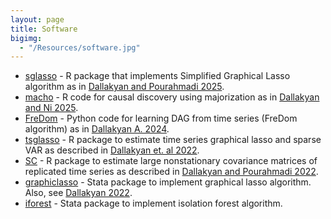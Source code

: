```yaml
---
layout: page
title: Software
bigimg: 
  - "/Resources/software.jpg" 
---
```

- [sglasso](https://github.com/adallak/sglasso) - R package that implements Simplified Graphical Lasso algorithm as in [Dallakyan and Pourahmadi 2025](https://arxiv.org/abs/2403.12357).
- [macho](https://github.com/adallak/macho) - R code for causal discovery using majorization as in [Dallakyan and Ni 2025](https://arxiv.org/abs/2404.05148).
- [FreDom](https://github.com/adallak/macho) - Python code for learning DAG from time series (FreDom algorithm) as in [Dallakyan A. 2024](https://doi.org/10.1016/j.ecosta.2024.06.003).
- [tsglasso](https://github.com/adallak/tsgl) - R package to estimate time series graphical lasso and sparse VAR as described in [Dallakyan et. al 2022](https://doi.org/10.1016/j.csda.2022.107557).
- [SC](https://github.com/adallak/SCpackage) - R package to estimate large nonstationary covariance matrices of replicated time series as described in [Dallakyan and Pourahmadi 2022](https://doi.org/10.1016/j.csda.2022.107557).
- [graphiclasso](https://github.com/adallak/stataglasso) - Stata package to implement graphical lasso algorithm. Also, see [Dallakyan 2022](https://doi.org/10.1177/1536867X221124538).
- [iforest](https://github.com/adallak/stataiforest) - Stata package to implement isolation forest algorithm.
